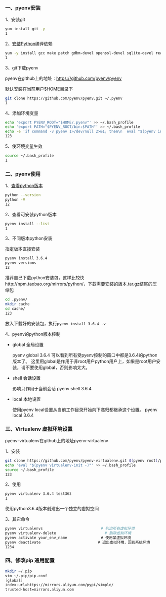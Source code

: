 ### 一、pyenv安装

1、安装git

```bash
yum install git -y
1
```

2、[安装Python](https://so.csdn.net/so/search?q=安装Python&spm=1001.2101.3001.7020)编译依赖

```bash
yum -y install gcc make patch gdbm-devel openssl-devel sqlite-devel readline-devel zlib-devel bzip2-devel
1
```

3、git下载pyenv

pyenv在github上的地址：https://github.com/pyenv/pyenv

默认安装在当前用户$HOME目录下

```bash
git clone https://github.com/pyenv/pyenv.git ~/.pyenv
1
```

4、添加环境变量

```bash
echo 'export PYENV_ROOT="$HOME/.pyenv"' >> ~/.bash_profile
echo 'export PATH="$PYENV_ROOT/bin:$PATH"' >> ~/.bash_profile
echo -e 'if command -v pyenv 1>/dev/null 2>&1; then\n  eval "$(pyenv init -)"\nfi' >> ~/.bash_profile
123
```

5、使环境变量生效

```bash
source ~/.bash_profile
1
```

### 二、pyenv使用

1、[查看python版本](https://so.csdn.net/so/search?q=查看python版本&spm=1001.2101.3001.7020)

```bash
python --version
python -V
12
```

2、查看可安装python版本

```bash
pyenv install --list
1
```

3、不同版本python安装

指定版本直接安装

```bash
pyenv install 3.6.4
pyenv versions
12
```

推荐自己下载python安装包，这样比较快http://npm.taobao.org/mirrors/python/，下载需要安装的版本.tar.gz结尾的压缩包

```bash
cd .pyenv/
mkdir cache
cd cache/
123
```

放入下载好的安装包，执行`pyenv install 3.6.4 -v`

4、pyenv的python版本控制

- global 全局设置

  pyenv global 3.6.4 可以看到所有受pyenv控制的窗口中都是3.6.4的python版本了。 这里用global是作用于非root用户python用户上，如果是root用户安装，请不要使用global，否则影响太大。

- shell 会话设置

  影响只作用于当前会话 pyenv shell 3.6.4

- local 本地设置

  使用pyenv local设置从当前工作目录开始向下递归都继承这个设置。 pyenv local 3.6.4

### 三、Virtualenv 虚拟环境设置

pyenv-virtualenv在github上的地址pyenv-virtualenv

1、安装

```bash
git clone https://github.com/pyenv/pyenv-virtualenv.git $(pyenv root)/plugins/pyenv-virtualenv
echo 'eval "$(pyenv virtualenv-init -)"' >> ~/.bash_profile
source ~/.bash_profile
123
```

2、使用

```bash
pyenv virtualenv 3.6.4 test363
1
```

使用python3.6.4版本创建出一个独立的虚拟空间

3、其它命令

```bash
pyenv virtualenvs 　　　　　　　 　　　　　　　 # 列出所有虚拟环境
pyenv virtualenv-delete                      # 删除虚拟环境
pyenv activate your_env_name 　　 　　　　　　# 使用某虚拟环境
pyenv deactivate 　　　　　　　　　　　　　　　# 退出虚拟环境，回到系统环境
1234
```

### 四、修改pip 通用配置

```bash
mkdir ~/.pip
vim ~/.pip/pip.conf
[global]
index-url=https://mirrors.aliyun.com/pypi/simple/
trusted-host=mirrors.aliyun.com
```